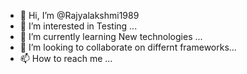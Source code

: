 - 👋 Hi, I’m @Rajyalakshmi1989
- 👀 I’m interested in Testing ...
- 🌱 I’m currently learning New technologies ...
- 💞️ I’m looking to collaborate on  differnt frameworks...
- 📫 How to reach me  ...

<!---
Rajyalakshmi1989/Rajyalakshmi1989 is a ✨ special ✨ repository because its `README.md` (this file) appears on your GitHub profile.
You can click the Preview link to take a look at your changes.
--->
